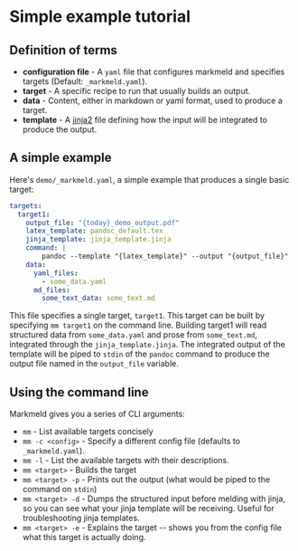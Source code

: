 
# Simple example tutorial

## Definition of terms

- **configuration file** - A `yaml` file that configures markmeld and specifies targets (Default:  `_markmeld.yaml`).
- **target** - A specific recipe to run that usually builds an output.
- **data** - Content, either in markdown or yaml format, used to produce a target.
- **template** - A [jinja2](https://palletsprojects.com/p/jinja/) file defining how the input will be integrated to produce the output.

## A simple example

Here's `demo/_markmeld.yaml`, a simple example that produces a single basic target:

```yaml
targets:
  target1:
    output_file: "{today}_demo_output.pdf"  
    latex_template: pandoc_default.tex
    jinja_template: jinja_template.jinja
    command: |
        pandoc --template "{latex_template}" --output "{output_file}"
    data:
      yaml_files:
        - some_data.yaml
      md_files:
        some_text_data: some_text.md
```

This file specifies a single target, `target1`. This target can be built by specifying `mm target1` on the command line. Building target1 will read structured data from `some_data.yaml` and prose from `some_text.md`, integrated through the `jinja_template.jinja`. The integrated output of the template will be piped to `stdin` of the `pandoc` command to produce the output file named in the `output_file` variable.

## Using the command line

Markmeld gives you a series of CLI arguments:

- `mm` - List available targets concisely
- `mm -c <config>` - Specify a different config file (defaults to `_markmeld.yaml`).
- `mm -l` - List the available targets with their descriptions.
- `mm <target>` - Builds the target
- `mm <target> -p` - Prints out the output (what would be piped to the command on `stdin`)
- `mm <target> -d` - Dumps the structured input before melding with jinja, so you can see what your jinja template will be receiving. Useful for troubleshooting jinja templates.
- `mm <target> -e` - Explains the target -- shows you from the config file what this target is actually doing.

